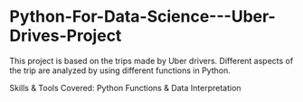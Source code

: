 # Python-For-Data-Science---Uber-Drives-Project

This project is based on the trips made by Uber drivers. Different aspects of the trip are analyzed by using different functions in Python.

Skills & Tools Covered:
Python Functions &
Data Interpretation
